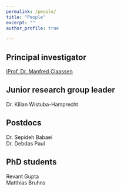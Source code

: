 ```yaml
---
permalink: /people/
title: "People"
excerpt: ""
author_profile: true

---
```



## Principal investigator
[IProf. Dr. Manfred Claassen](../people/manfred-claassen.md)

## Junior research group leader
Dr.  Kilian Wistuba-Hamprecht

## Postdocs
Dr. Sepideh Babaei<br/>
Dr. Debdas Paul 

## PhD students
Revant Gupta<br/>
Matthias Bruhns